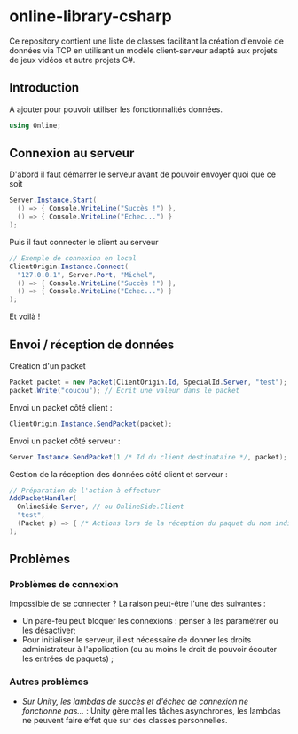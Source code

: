 # online-library-csharp

Ce repository contient une liste de classes facilitant la création d'envoie de données via TCP en utilisant un modèle client-serveur adapté aux projets de jeux vidéos et autre projets C#.

## Introduction

A ajouter pour pouvoir utiliser les fonctionnalités données.
```csharp
using Online;
```

## Connexion au serveur

D'abord il faut démarrer le serveur avant de pouvoir envoyer quoi que ce soit
```csharp
Server.Instance.Start(
  () => { Console.WriteLine("Succès !") },
  () => { Console.WriteLine("Echec...") }
);
```

Puis il faut connecter le client au serveur
```csharp
// Exemple de connexion en local
ClientOrigin.Instance.Connect(
  "127.0.0.1", Server.Port, "Michel",
  () => { Console.WriteLine("Succès !") },
  () => { Console.WriteLine("Echec...") }
);
```

Et voilà ! 

## Envoi / réception de données

Création d'un packet
```csharp
Packet packet = new Packet(ClientOrigin.Id, SpecialId.Server, "test");
packet.Write("coucou"); // Ecrit une valeur dans le packet
```

Envoi un packet côté client :
```csharp
ClientOrigin.Instance.SendPacket(packet);
```

Envoi un packet côté serveur :
```csharp
Server.Instance.SendPacket(1 /* Id du client destinataire */, packet);
```

Gestion de la réception des données côté client et serveur :
```csharp
// Préparation de l'action à effectuer
AddPacketHandler(
  OnlineSide.Server, // ou OnlineSide.Client
  "test",
  (Packet p) => { /* Actions lors de la réception du paquet du nom indiqué */ }
);
```

## Problèmes

### Problèmes de connexion

Impossible de se connecter ? La raison peut-être l'une des suivantes :
- Un pare-feu peut bloquer les connexions : penser à les paramétrer ou les désactiver;
- Pour initialiser le serveur, il est nécessaire de donner les droits administrateur à l'application (ou au moins le droit de pouvoir écouter les entrées de paquets) ;

### Autres problèmes

- *Sur Unity, les lambdas de succès et d'échec de connexion ne fonctionne pas...* : Unity gère mal les tâches asynchrones, les lambdas ne peuvent faire effet que sur des classes personnelles.
